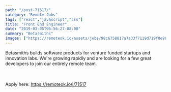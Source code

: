 ```yaml
---
path: "/post-71517/"
category: "Remote Jobs"
tags: ["react","javascript","css"]
title: "Front End Engineer"
date: "2019-03-05T06:56:27-08:00"
summary: "Betasmiths"
images: ["https://remoteok.io/assets/jobs/98c6758817a7a33f7119d719f8e983041551776187.png"]
---
```


Betasmiths builds software products for venture funded startups and innovation labs. We're growing rapidly and are looking for a few great developers to join our entirely remote team. 

<br/>
<br/>
Apply here: <A HREF="https://remoteok.io/l/71517">https://remoteok.io/l/71517</A>
